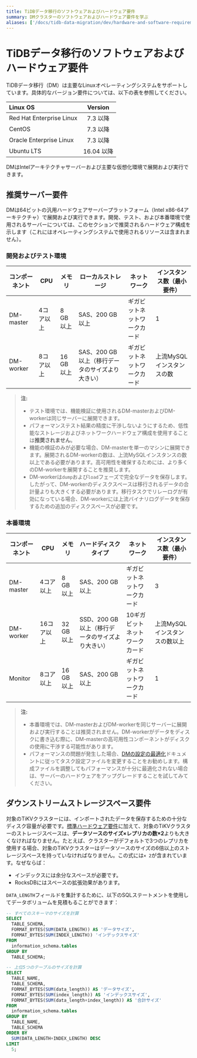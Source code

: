 ```yaml
---
title: TiDBデータ移行のソフトウェアおよびハードウェア要件
summary: DMクラスターのソフトウェアおよびハードウェア要件を学ぶ
aliases: ['/docs/tidb-data-migration/dev/hardware-and-software-requirements/']
---
```


# TiDBデータ移行のソフトウェアおよびハードウェア要件

TiDBデータ移行（DM）は主要なLinuxオペレーティングシステムをサポートしています。具体的なバージョン要件については、以下の表を参照してください。

| Linux OS       | Version         |
| :----------------------- | :----------:   |
| Red Hat Enterprise Linux | 7.3 以降       |
| CentOS                   | 7.3 以降       |
| Oracle Enterprise Linux  | 7.3 以降       |
| Ubuntu LTS               | 16.04 以降    |

DMはIntelアーキテクチャサーバーおよび主要な仮想化環境で展開および実行できます。

## 推奨サーバー要件

DMは64ビットの汎用ハードウェアサーバープラットフォーム（Intel x86-64アーキテクチャ）で展開および実行できます。開発、テスト、および本番環境で使用されるサーバーについては、このセクションで推奨されるハードウェア構成を示します（これにはオペレーティングシステムで使用されるリソースは含まれません）。

### 開発およびテスト環境

| コンポーネント | CPU | メモリ | ローカルストレージ | ネットワーク | インスタンス数（最小要件） |
| --- | --- | --- | --- | --- | --- |
| DM-master | 4コア以上 | 8 GB以上 | SAS、200 GB以上 | ギガビットネットワークカード | 1 |
| DM-worker | 8コア以上 | 16 GB以上 | SAS、200 GB以上（移行データのサイズより大きい） | ギガビットネットワークカード | 上流MySQLインスタンスの数 |

> **注:**
>
> - テスト環境では、機能検証に使用されるDM-masterおよびDM-workerは同じサーバーに展開できます。
> - パフォーマンステスト結果の精度に干渉しないようにするため、低性能なストレージおよびネットワークハードウェア構成を使用することは**推奨されません**。
> - 機能の検証のみが必要な場合、DM-masterを単一のマシンに展開できます。展開されるDM-workerの数は、上流MySQLインスタンスの数以上である必要があります。高可用性を確保するためには、より多くのDM-workerを展開することを推奨します。
> - DM-workerは`dump`および`load`フェーズで完全なデータを保存します。したがって、DM-workerのディスクスペースは移行されるデータの合計量よりも大きくする必要があります。移行タスクでリレーログが有効になっている場合、DM-workerには上流バイナリログデータを保存するための追加のディスクスペースが必要です。

### 本番環境

| コンポーネント | CPU | メモリ | ハードディスクタイプ | ネットワーク | インスタンス数（最小要件） |
| --- | --- | --- | --- | --- | --- |
| DM-master | 4コア以上 | 8 GB以上 | SAS、200 GB以上 | ギガビットネットワークカード | 3 |
| DM-worker | 16コア以上 | 32 GB以上 | SSD、200 GB以上（移行データのサイズより大きい） | 10ギガビットネットワークカード | 上流MySQLインスタンスの数以上 |
| Monitor | 8コア以上 | 16 GB以上 | SAS、200 GB以上 | ギガビットネットワークカード | 1 |

> **注:**
>
> - 本番環境では、DM-masterおよびDM-workerを同じサーバーに展開および実行することは推奨されません。DM-workerがデータをディスクに書き込む際に、DM-masterの高可用性コンポーネントがディスクの使用に干渉する可能性があります。
> - パフォーマンスの問題が発生した場合、[DMの設定の最適化](/dm/dm-tune-configuration.md)ドキュメントに従ってタスク設定ファイルを変更することをお勧めします。構成ファイルを調整してもパフォーマンスが十分に最適化されない場合は、サーバーのハードウェアをアップグレードすることを試してみてください。

## ダウンストリームストレージスペース要件

対象のTiKVクラスターには、インポートされたデータを保存するための十分なディスク容量が必要です。[標準ハードウェア要件](/hardware-and-software-requirements.md)に加えて、対象のTiKVクラスターのストレージスペースは、**データソースのサイズ×レプリカの数×2**よりも大きくなければなりません。たとえば、クラスターがデフォルトで3つのレプリカを使用する場合、対象のTiKVクラスターはデータソースのサイズの6倍以上のストレージスペースを持っていなければなりません。この式には`× 2`が含まれています。なぜならば：

- インデックスには余分なスペースが必要です。
- RocksDBにはスペースの拡張効果があります。

`DATA_LENGTH`フィールドを集計するために、以下のSQLステートメントを使用してデータボリュームを見積もることができます：

```sql
-- すべてのスキーマのサイズを計算
SELECT
  TABLE_SCHEMA,
  FORMAT_BYTES(SUM(DATA_LENGTH)) AS 'データサイズ',
  FORMAT_BYTES(SUM(INDEX_LENGTH)) 'インデックスサイズ'
FROM
  information_schema.tables
GROUP BY
  TABLE_SCHEMA;

-- 上位5つのテーブルのサイズを計算
SELECT 
  TABLE_NAME,
  TABLE_SCHEMA,
  FORMAT_BYTES(SUM(data_length)) AS 'データサイズ',
  FORMAT_BYTES(SUM(index_length)) AS 'インデックスサイズ',
  FORMAT_BYTES(SUM(data_length+index_length)) AS '合計サイズ'
FROM
  information_schema.tables
GROUP BY
  TABLE_NAME,
  TABLE_SCHEMA
ORDER BY
  SUM(DATA_LENGTH+INDEX_LENGTH) DESC
LIMIT
  5;
```